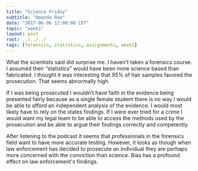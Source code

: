 ```yaml
---
title: "Science Friday"
subtitle: "Amanda Rae"
date: "2017-06-06 12:00:00 CDT"
topic: "week1"
layout: post
root: ../../../
tags: [forensics, statistics, assignments, week1]
---
```



What the scientists said did surprise me. I haven't taken a forensics course. I assumed their “statistics” would have been more science based than fabricated. I  thought it was interesting that 95% of hair samples favored the prosecution. That seems abnormally high. 

If I was being prosecuted I wouldn’t have faith in the evidence being presented fairly because as a single female student there is no way I would be able to afford an independent analysis of the evidence. I would most likely have to rely on the states findings. If I were ever tried for a crime I would want my legal team to be able to access the methods used by the prosecution and be able to argue their findings correctly and competently. 

After listening to the podcast it seems that professionals in the forensics field want to have more accurate testing. However, it looks as though when law enforcement has decided to prosecute an individual they are perhaps more concerned with the conviction than science. Bias has a profound effect on law enforcement's findings. 
